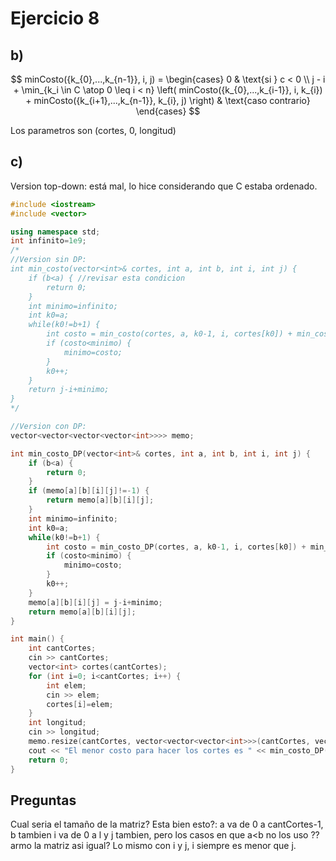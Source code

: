 # Ejercicio 8
## b) 
$$
minCosto({k_{0},...,k_{n-1}}, i, j) =
\begin{cases}
     0 & \text{si } c < 0 \\
     j - i + \min_{k_i \in C \atop 0 \leq i < n} \left( minCosto({k_{0},...,k_{i-1}}, i, k_{i}) + minCosto({k_{i+1},...,k_{n-1}}, k_{i}, j) \right) & \text{caso contrario}
\end{cases}
$$

Los parametros son (cortes, 0, longitud) 

## c) 
Version top-down: está mal, lo hice considerando que C estaba ordenado.  
```cpp
#include <iostream>
#include <vector>

using namespace std;
int infinito=1e9;
/*
//Version sin DP:
int min_costo(vector<int>& cortes, int a, int b, int i, int j) {
    if (b<a) { //revisar esta condicion
        return 0;
    }
    int minimo=infinito;
    int k0=a;
    while(k0!=b+1) {
        int costo = min_costo(cortes, a, k0-1, i, cortes[k0]) + min_costo(cortes, k0+1,b,cortes[k0],j);
        if (costo<minimo) {
            minimo=costo;
        }
        k0++;
    }
    return j-i+minimo;
}
*/

//Version con DP:
vector<vector<vector<vector<int>>>> memo;

int min_costo_DP(vector<int>& cortes, int a, int b, int i, int j) {
    if (b<a) {
        return 0;
    }
    if (memo[a][b][i][j]!=-1) {
        return memo[a][b][i][j];
    }
    int minimo=infinito;
    int k0=a;
    while(k0!=b+1) {
        int costo = min_costo_DP(cortes, a, k0-1, i, cortes[k0]) + min_costo_DP(cortes, k0+1,b,cortes[k0],j);
        if (costo<minimo) {
            minimo=costo;
        }
        k0++;
    }
    memo[a][b][i][j] = j-i+minimo;
    return memo[a][b][i][j];
}

int main() {
    int cantCortes;
    cin >> cantCortes;
    vector<int> cortes(cantCortes);
    for (int i=0; i<cantCortes; i++) {
        int elem;
        cin >> elem;
        cortes[i]=elem;
    }
    int longitud;
    cin >> longitud;
    memo.resize(cantCortes, vector<vector<vector<int>>>(cantCortes, vector<vector<int>>(longitud+1,vector<int>(longitud+1, -1))));
    cout << "El menor costo para hacer los cortes es " << min_costo_DP(cortes,0, cantCortes-1, 0, longitud);
    return 0;
}
```

## Preguntas
Cual seria el tamaño de la matriz? 
Esta bien esto?: 
a va de 0 a cantCortes-1, b tambien i va de 0 a l y j tambien, pero los casos en que a<b no los uso ?? armo la matriz asi igual? Lo mismo con i y j, i siempre es menor que j. 
